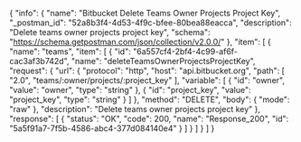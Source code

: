 {
  "info": {
    "name": "Bitbucket Delete Teams Owner Projects Project Key",
    "_postman_id": "52a8b3f4-4d53-4f9c-bfee-80bea88eacca",
    "description": "Delete teams owner projects project key",
    "schema": "https://schema.getpostman.com/json/collection/v2.0.0/"
  },
  "item": [
    {
      "name": "teams",
      "item": [
        {
          "id": "6a557cf4-2bf4-4c99-af6f-cac3af3b742d",
          "name": "deleteTeamsOwnerProjectsProjectKey",
          "request": {
            "url": {
              "protocol": "http",
              "host": "api.bitbucket.org",
              "path": [
                "2.0",
                "teams/:owner/projects/:project_key"
              ],
              "variable": [
                {
                  "id": "owner",
                  "value": "owner",
                  "type": "string"
                },
                {
                  "id": "project_key",
                  "value": "project_key",
                  "type": "string"
                }
              ]
            },
            "method": "DELETE",
            "body": {
              "mode": "raw"
            },
            "description": "Delete teams owner projects project key"
          },
          "response": [
            {
              "status": "OK",
              "code": 200,
              "name": "Response_200",
              "id": "5a5f91a7-7f5b-4586-abc4-377d084140e4"
            }
          ]
        }
      ]
    }
  ]
}